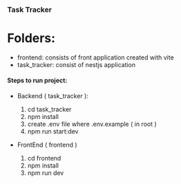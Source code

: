 ### Task Tracker

# Folders:
- frontend: consists of front application created with vite
- task_tracker: consist of nestjs application

#### Steps to run project:
- Backend ( task_tracker ):
  1. cd task_tracker
  2. npm install
  3. create .env file where .env.example ( in root )
  4. npm run start:dev

- FrontEnd ( frontend )
  1. cd frontend
  2. npm install
  3. npm run dev
